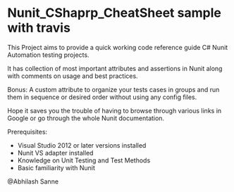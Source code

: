 # Nunit_CShaprp_CheatSheet sample with travis
This Project aims to provide a quick working code reference guide C# Nunit Automation testing projects.

It has collection of most important attributes and assertions in Nunit along with comments on usage and best practices.

Bonus: A custom attribute to organize your tests cases in groups and run them in sequence or desired order without using any config files.

Hope it saves you the trouble of having to browse through various links in Google or go through the whole Nunit documentation.

Prerequisites:
-	Visual Studio 2012 or later versions installed
-	Nunit VS adapter installed
-	Knowledge on Unit Testing and Test Methods
-	Basic familiarity with Nunit


@Abhilash Sanne
